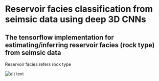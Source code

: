 # Reservoir facies classification from seimsic data using deep 3D CNNs
## The tensorflow implementation for estimating/inferring reservoir facies (rock type) from seimsic data

Reservoir facies refers rock type 

![alt text](https://github.com/pradhan-a/CNN_rock_type_segmentation/Figures/Picture1.png)
